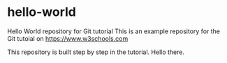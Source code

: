 # hello-world
Hello World repository for Git tutorial
This is an example repository for the Git tutoial on https://www.w3schools.com

This repository is built step by step in the tutorial.
Hello there.
